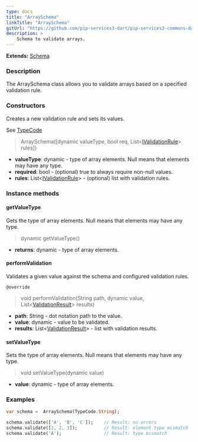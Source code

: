 ```yaml
---
type: docs
title: "ArraySchema"
linkTitle: "ArraySchema"
gitUrl: "https://github.com/pip-services3-dart/pip-services3-commons-dart"
description: >
    Schema to validate arrays.
---
```


**Extends:** [Schema](../schema)

### Description

The ArraySchema class allows you to validate arrays based on a specified validation rule.

### Constructors
Creates a new validation rule and sets its values.

See [TypeCode](../../convert/type_code)

> ArraySchema([dynamic valueType, bool req, List<[IValidationRule](../ivalidation_rule)> rules])

- **valueType**: dynamic - type of array elements. Null means that elements may have any type.
- **required**: bool - (optional) true to always require non-null values.
- **rules**: List<[IValidationRule](../ivalidation_rule)> - (optional) list with validation rules.

### Instance methods

#### getValueType
Gets the type of array elements.
Null means that elements may have any type.

> dynamic getValueType()

- **returns**: dynamic - type of array elements.


#### performValidation
Validates a given value against the schema and configured validation rules.

`@override`
> void performValidation(String path, dynamic value, List<[ValidationResult](../validation_result)> results)

- **path**: String - dot notation path to the value.
- **value**: dynamic - value to be validated.
- **results**: List<[ValidationResult](../validation_result)> - list with validation results.


#### setValueType
Sets the type of array elements.
Null means that elements may have any type.

> void setValueType(dynamic value)

- **value**: dynamic - type of array elements.

### Examples 
```dart
var schema =  ArraySchema(TypeCode.String);

schema.validate(['A', 'B', 'C']);    // Result: no errors
schema.validate([1, 2, 3]);          // Result: element type mismatch
schema.validate('A');                // Result: type mismatch         

```
